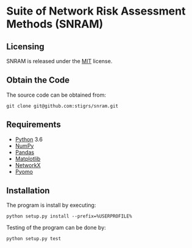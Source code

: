 # Suite of Network Risk Assessment Methods (SNRAM)

## Licensing

SNRAM is released under the [MIT](LICENSE) license.

## Obtain the Code

The source code can be obtained from:

    git clone git@github.com:stigrs/snram.git

## Requirements

* [Python](https://docs.python.org/3/) 3.6
* [NumPy](http://www.numpy.org/)
* [Pandas](https://pandas.pydata.org/)
* [Matplotlib](https://matplotlib.org/)
* [NetworkX](https://networkx.github.io/)
* [Pyomo](http://www.pyomo.org)

## Installation

The program is install by executing:

    python setup.py install --prefix=%USERPROFILE%

Testing of the program can be done by:

    python setup.py test
